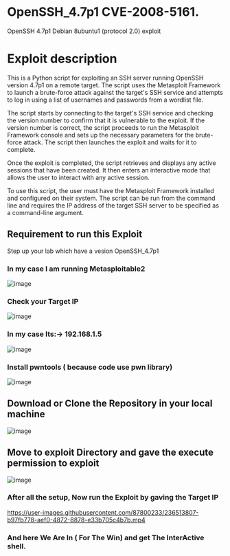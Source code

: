 # OpenSSH_4.7p1 CVE-2008-5161.
OpenSSH 4.7p1 Debian 8ubuntu1 (protocol 2.0) exploit 

# Exploit description 

This is a Python script for exploiting an SSH server running OpenSSH version 4.7p1 on a remote target. The script uses the Metasploit Framework to launch a brute-force attack against the target's SSH service and attempts to log in using a list of usernames and passwords from a wordlist file.

The script starts by connecting to the target's SSH service and checking the version number to confirm that it is vulnerable to the exploit. If the version number is correct, the script proceeds to run the Metasploit Framework console and sets up the necessary parameters for the brute-force attack. The script then launches the exploit and waits for it to complete.

Once the exploit is completed, the script retrieves and displays any active sessions that have been created. It then enters an interactive mode that allows the user to interact with any active session.

To use this script, the user must have the Metasploit Framework installed and configured on their system. The script can be run from the command line and requires the IP address of the target SSH server to be specified as a command-line argument.

## Requirement to run  this Exploit
Step up your lab which have a vesion OpenSSH_4.7p1

### In my case I am running Metasploitable2 
![image](https://user-images.githubusercontent.com/87800233/236505619-3c582808-7779-46b7-a53d-f29a63252599.png)
### Check your Target IP 
![image](https://user-images.githubusercontent.com/87800233/236505969-071ffac6-b657-4608-98a6-5c68493e5abc.png)
### In my case Its:-> 192.168.1.5
![image](https://user-images.githubusercontent.com/87800233/236506215-38dd8485-2a15-48b0-8e4b-e7370ca50373.png)
### Install pwntools ( because code use pwn library)
![image](https://user-images.githubusercontent.com/87800233/236504633-62627c10-88c5-4ef3-8ed4-d2746e12daf6.png)

## Download or Clone the Repository in your local machine 
![image](https://user-images.githubusercontent.com/87800233/236511955-b5b4b1c6-2325-47b0-8a23-b16e6e43c129.png)

## Move to exploit Directory and gave the execute permission to exploit 
![image](https://user-images.githubusercontent.com/87800233/236512436-0b172f2d-c45e-40bc-a2e3-b20c0e9bc18a.png)

### After all the setup, Now run the Exploit by gaving the Target IP

https://user-images.githubusercontent.com/87800233/236513807-b97fb778-aef0-4872-8878-e33b705c4b7b.mp4

### And here We Are In ( For The Win) and  get The InterActive shell.
